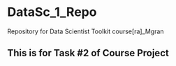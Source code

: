 DataSc_1_Repo
=============

Repository for Data Scientist Toolkit course[ra]_Mgran

## This is for Task #2 of Course Project
